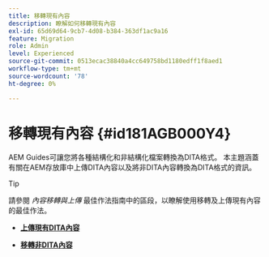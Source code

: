 ```yaml
---
title: 移轉現有內容
description: 瞭解如何移轉現有內容
exl-id: 65d69d64-9cb7-4d08-b384-363df1ac9a16
feature: Migration
role: Admin
level: Experienced
source-git-commit: 0513ecac38840a4cc649758bd1180edff1f8aed1
workflow-type: tm+mt
source-wordcount: '78'
ht-degree: 0%

---
```


# 移轉現有內容 {#id181AGB000Y4}

AEM Guides可讓您將各種結構化和非結構化檔案轉換為DITA格式。 本主題涵蓋有關在AEM存放庫中上傳DITA內容以及將非DITA內容轉換為DITA格式的資訊。

>[!TIP]
>
> 請參閱 *內容移轉與上傳* 最佳作法指南中的區段，以瞭解使用移轉及上傳現有內容的最佳作法。

- **[上傳現有DITA內容](migrate-content-upload-existing-dita-content.md)**

- **[移轉非DITA內容](migrate-content-non-dita.md)**
